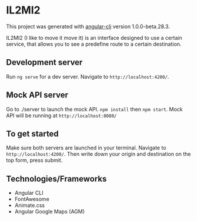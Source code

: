 # IL2MI2 

This project was generated with [angular-cli](https://github.com/angular/angular-cli) version 1.0.0-beta.28.3.

IL2MI2 (I like to move it move it) is an interface designed to use a certain service, that allows you to see a predefine route to a certain destination.

## Development server
Run `ng serve` for a dev server. Navigate to `http://localhost:4200/`.

## Mock API server

Go to ./server to launch the mock API. `npm install` then `npm start`. Mock API will be running at `http://localhost:8080/`

## To get started

Make sure both servers are launched in your terminal.
Navigate to `http://localhost:4200/`.
Then write down your origin and destination on the top form, press submit.

## Technologies/Frameworks

- Angular CLI
- FontAwesome
- Animate.css
- Angular Google Maps (AGM)